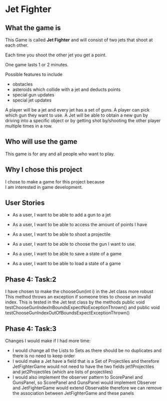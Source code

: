 # Jet Fighter

## What the game is 

This Game is called **Jet Fighter** and will
consist of two jets that shoot at each other.  

Each time you shoot the other jet you get a point.  

One game lasts 1 or 2 minutes.

Possible features to include
- obstacles 
- asteroids which collide with a jet and deducts points
- special gun updates
- special jet updates

A player will be a jet and every jet has a set of guns. A player
can pick which gun they want to use. A Jet will be able to obtain a new gun 
by driving into a specific object or by getting shot by/shooting the other player
multiple times in a row.

## Who will use the game
This game is for any and all people who want to play.

## Why I chose this project
I chose to make a game for this project because  
I am interested in game development.

## User Stories 
- As a user, I want to be able to add a gun to a jet
- As a user, I want to be able to access the amount 
  of points I have
- As a user, I want to be able to shoot a projectile
- As a user, I want to be able to choose the gun I want to use.

- As a user, I want to be able to save a state of a game
- As a user, I want to be able to load a state of a game

## Phase 4: Task:2
I have chosen to make the chooseGun(int i) in the Jet class more robust
This method throws an exception if someone tries to choose
an invalid index. This is tested in the Jet test class by the methods
public void testChooseGunIndexInBoundsExpectNoExceptionThrown() and
public void testChooseGunIndexOutOfBoundsExpectExceptionThrown()

## Phase 4: Task:3
Changes I would make if I had more time:
- I would change all the Lists to Sets as there should be no duplicates and there is no need to keep order
- I would make a Jet have a field that is a Set of Projectiles and therefore JetFighterGame would not need to 
have the two fields jet1Projectiles and jet2Projectiles (which are lists of projectiles)
- I would also implement the observer pattern to ScorePanel and GunsPanel, so ScorePanel and GunsPanel
would implement Observer and JetFighterGame would extend Observable
therefore we can remove the association between JetFighterGame and these panels
